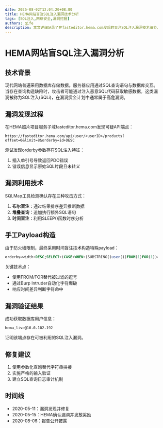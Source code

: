 ```yaml
---
date: 2025-08-02T12:04:20+08:00
title: HEMA网站盲注SQL注入漏洞技术分析
tags: [SQL注入,网络安全,漏洞挖掘]
authors: qife
description: 本文详细记录了在fasteditor.hema.com发现的盲注SQL注入漏洞技术细节，包括漏洞发现过程、利用技术分析（布尔盲注/堆叠查询/时间盲注）、手工构造payload技巧，以及最终成功获取数据库用户名的完整技术实现路径。
---
```


# HEMA网站盲SQL注入漏洞分析

## 技术背景
现代网站普遍采用数据库存储数据，服务器应用通过SQL查询语句与数据库交互。当存在查询构造缺陷时，攻击者可能通过注入恶意SQL代码获取敏感数据，这类漏洞被称为SQL注入(SQLi)，在漏洞赏金计划中通常属于高危漏洞。

## 漏洞发现过程
在HEMA照片项目服务子域fasteditor.hema.com发现可疑API端点：
```
https://fasteditor.hema.com/api/user/<userID>/products?offset=0&limit=8&orderby=id+DESC
```
测试发现orderby参数存在SQL注入特征：
1. 插入单引号导致返回PDO错误
2. 错误信息显示原始SQL片段且未转义

## 漏洞利用技术
SQLMap工具检测确认存在三种攻击方式：
1. **布尔盲注**：通过结果排序差异推断数据
2. **堆叠查询**：追加执行额外SQL语句
3. **时间盲注**：利用SLEEP()函数时序分析

## 手工Payload构造
由于防火墙限制，最终采用时间盲注技术构造特殊payload：
```sql
orderby=width+DESC;SELECT+(CASE+WHEN+(SUBSTRING((user())FROM(1)FOR(1))='§h§')+THEN+SLEEP(8)+ELSE+SLEEP(1)+END)
```
关键技术点：
- 使用FROM/FOR替代被过滤的逗号
- 通过Burp Intruder自动化字符爆破
- 响应时间差异判断字符命中

## 漏洞验证结果
成功获取数据库用户信息：
```
hema_live@10.0.102.192
```
证明该端点存在可被利用的SQL注入漏洞。

## 修复建议
1. 使用参数化查询替代字符串拼接
2. 实施严格的输入验证
3. 建立SQL查询日志审计机制

## 时间线
- 2020-05-11：漏洞发现并修复
- 2020-05-15：HEMA确认漏洞并发放奖励
- 2020-08-06：报告公开披露